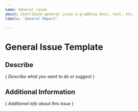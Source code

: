 ```yaml
---
name: General issue
about: Contribute general issue e.g:adding docs, test, etc.
labels: 'General Report'

---
```

# General Issue Template
## Describe
{ *Describe what you want to do or suggest* }

## Additional Information
{ *Additional info about this issue* }
